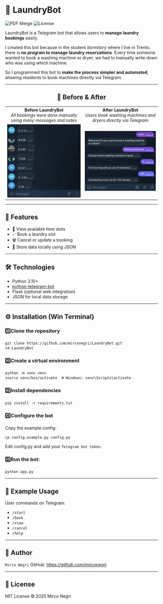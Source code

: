 # 🧺 LaundryBot

![PDF Merge](https://img.shields.io/badge/Language-python-blue?style=for-the-badge) ![License](https://img.shields.io/badge/License-MIT-green?style=for-the-badge)

LaundryBot is a Telegram bot that allows users to **manage laundry bookings** easily.  

I created this bot because in the student dormitory where I live in Trento, there is **no program to manage laundry reservations**. Every time someone wanted to book a washing machine or dryer, we had to manually write down who was using which machine.  

So I programmed this bot to **make the process simpler and automated**, allowing residents to book machines directly via Telegram.

---




<h2 align="center"> 📸 Before & After </h2>

<table align="center">
  <tr>
    <td align="center">
      <b>Before LaundryBot</b><br>
      <i>All bookings were done manually using many messages and notes</i>  <br>
    </td>
    <td align="center">
      <b>After LaundryBot</b><br>
      <i>Users book washing machines and dryers directly via Telegram </i>  <br>
    </td>
  </tr>  
      <td align="center">
      <img src="images/before.png" width="300">
      </td>
      <td align="center">
      <img src="images/after.png" width="300">
      </td>
</table>

---
 
## 🚀 Features
- 📅 View available time slots
- ✅ Book a laundry slot
- 🗑️ Cancel or update a booking
- 💾 Store data locally using JSON

---

## 🛠️ Technologies
- Python 3.10+
- [python-telegram-bot](https://github.com/python-telegram-bot/python-telegram-bot)
- Flask (optional web integration)
- JSON for local data storage

---

## ⚙️ Installation (Win Terminal)

### 1️⃣Clone the repository
```
git clone https://github.com/mirconegri/LaundryBot.git
cd LaundryBot
```
### 2️⃣Create a virtual environment
```
python -m venv venv
source venv/bin/activate  # Windows: venv\Scripts\activate
```
### 3️⃣Install dependencies
```
pip install -r requirements.txt
```
### 4️⃣Configure the bot
Copy the example config:
```
cp config.example.py config.py
```
Edit config.py and add your 
`Telegram bot token`.
### 5️⃣Run the bot:
```
python app.py
```
---

## 🧾 Example Usage

User commands on Telegram:

- `/start`
- `/book`
- `/view`
- `/cancel`
- `/help`


---

## 👤 Author

`Mirco Negri`
GitHub: https://github.com/mirconegri

---

## 📜 License

MIT License © 2025 Mirco Negri




















